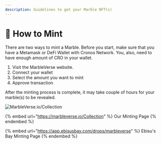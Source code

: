 ```yaml
---
description: Guidelines to get your Marble NFT(s)
---
```


# 🌠 How to Mint

There are two ways to mint a Marble. Before you start, make sure that you have a Metamask or DeFi Wallet with Cronos Network. You, also, need to have enough amount of CRO in your wallet.

1. Visit the MarbleVerse website.
2. Connect your wallet
3. Select the amount you want to mint
4. Approve transaction

After the minting process is complete, it may take couple of hours for your marble(s) to be revealed.

![MarbleVerse.io/Collection](../.gitbook/assets/mint\_page.png)

{% embed url="https://marbleverse.io/Collection" %}
Our Minting Page
{% endembed %}

{% embed url="https://app.ebisusbay.com/drops/marbleverse" %}
Ebisu's Bay Minting Page
{% endembed %}
